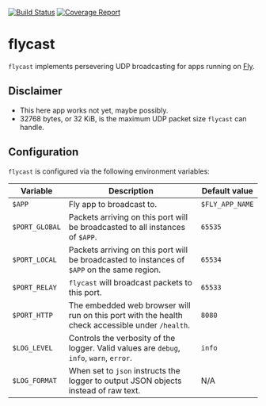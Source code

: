 [![Build Status](https://github.com/azazeal/flycast/actions/workflows/build.yml/badge.svg)](https://github.com/azazeal/flycast/actions/workflows/build.yml)
[![Coverage Report](https://coveralls.io/repos/github/azazeal/flycast/badge.svg?branch=master)](https://coveralls.io/github/azazeal/flycast?branch=master)

# flycast

`flycast` implements persevering UDP broadcasting for apps running on [Fly](http://fly.io).

## Disclaimer

- This here app works not yet, maybe possibly.
- 32768 bytes, or 32 KiB, is the maximum UDP packet size `flycast` can handle.

## Configuration

`flycast` is configured via the following environment variables:

| Variable       | Description                                                                                      | Default value   |
| -------------- | ------------------------------------------------------------------------------------------------ | --------------- |
| `$APP`         | Fly app to broadcast to.                                                                         | `$FLY_APP_NAME` |
| `$PORT_GLOBAL` | Packets arriving on this port will be broadcasted to all instances of `$APP`.                    | `65535`         |
| `$PORT_LOCAL`  | Packets arriving on this port will be broadcasted to instances of `$APP` on the same region.     | `65534`         |
| `$PORT_RELAY`  | `flycast` will broadcast packets to this port.                                                   | `65533`         |
| `$PORT_HTTP`   | The embedded web browser will run on this port with the health check accessible under `/health`. | `8080`          |
| `$LOG_LEVEL`   | Controls the verbosity of the logger. Valid values are `debug`, `info`, `warn`, `error`.         | `info`          |
| `$LOG_FORMAT`  | When set to `json` instructs the logger to output JSON objects instead of raw text.              | N/A             |